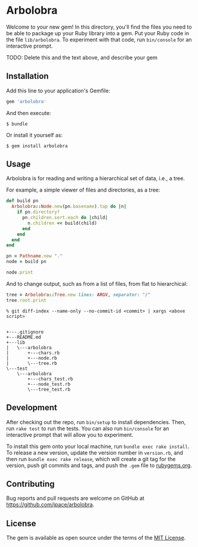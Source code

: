 # Arbolobra

Welcome to your new gem! In this directory, you'll find the files you need to be able to package up
your Ruby library into a gem. Put your Ruby code in the file `lib/arbolobra`. To experiment with
that code, run `bin/console` for an interactive prompt.

TODO: Delete this and the text above, and describe your gem

## Installation

Add this line to your application's Gemfile:

```ruby
gem 'arbolobra'
```

And then execute:

    $ bundle

Or install it yourself as:

    $ gem install arbolobra

## Usage

Arbolobra is for reading and writing a hierarchical set of data, i.e., a tree.

For example, a simple viewer of files and directories, as a tree:

```ruby
def build pn
  Arbolobra::Node.new(pn.basename).tap do |n|
    if pn.directory?
      pn.children.sort.each do |child|
        n.children << build(child)
      end
    end
  end
end

pn = Pathname.new "."
node = build pn

node.print
```

And to change output, such as from a list of files, from flat to hierarchical:

```ruby
tree = Arbolobra::Tree.new lines: ARGV, separator: "/"
tree.root.print
```

```shell
% git diff-index --name-only --no-commit-id <commit> | xargs <above script>
```

```text

+---.gitignore
+---README.md
+---lib
|   \---arbolobra
|       +---chars.rb
|       +---node.rb
|       \---tree.rb
\---test
    \---arbolobra
        +---chars_test.rb
        +---node_test.rb
        \---tree_test.rb
```

## Development

After checking out the repo, run `bin/setup` to install dependencies. Then, run `rake test` to run
the tests. You can also run `bin/console` for an interactive prompt that will allow you to
experiment.

To install this gem onto your local machine, run `bundle exec rake install`. To release a new
version, update the version number in `version.rb`, and then run `bundle exec rake release`, which
will create a git tag for the version, push git commits and tags, and push the `.gem` file to
[rubygems.org](https://rubygems.org).

## Contributing

Bug reports and pull requests are welcome on GitHub at https://github.com/jpace/arbolobra.

## License

The gem is available as open source under the terms of the [MIT License](http://opensource.org/licenses/MIT).
